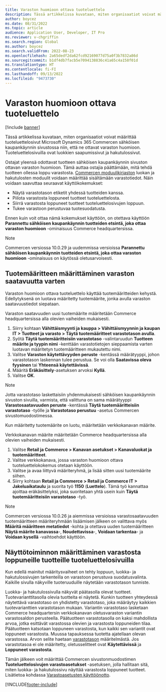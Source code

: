 ```yaml
---
title: Varaston huomioon ottava tuoteluettelo
description: Tässä artikkelissa kuvataan, miten organisaatiot voivat määrittää tuoteluettelosivut Microsoft Dynamics 365 Commercen sähköisen kaupankäynnin sivustossa niin, että ne ottavat varaston huomioon.
author: boycez
ms.date: 08/31/2022
ms.topic: article
audience: Application User, Developer, IT Pro
ms.reviewer: v-chgriffin
ms.search.region: Global
ms.author: boycez
ms.search.validFrom: 2022-08-23
ms.openlocfilehash: 2a65dedf2da62fcd92169077d75a0f3b7832a86d
ms.sourcegitcommit: b1df4db7facb5e7094138836c41a65c4a158f01d
ms.translationtype: HT
ms.contentlocale: fi-FI
ms.lasthandoff: 09/13/2022
ms.locfileid: "9473730"
---
```

# <a name="inventory-aware-product-listing"></a>Varaston huomioon ottava tuoteluettelo

[!include [banner](../includes/banner.md)]

Tässä artikkelissa kuvataan, miten organisaatiot voivat määrittää tuoteluettelosivut Microsoft Dynamics 365 Commercen sähköisen kaupankäynnin sivustossa niin, että ne ottavat varaston huomioon. Tuoteluettelosivuilla ovat luokkien saapumissivut ja hakutulossivut.

Ostajat yleensä odottavat tuotteen sähköisen kaupankäynnin sivuston ottavan varaston huomioon. Tämä auttaa ostajia päättämään, mitä tehdä tuotteen ollessa loppu varastosta. [Commercen moduulikirjaston](starter-kit-overview.md) luokan ja hakutulosten moduulit voidaan määrittää sisältämään varastotiedot. Näin voidaan saavuttaa seuraavat käyttökokemukset:

- Näytä varastotason etiketit yhdessä tuotteiden kanssa.
- Piilota varastosta loppuneet tuotteet tuoteluettelosta.
- Siirrä varastosta loppuneet tuotteet tuoteluettelosivujen loppuun.
- Tukee varastoon perustuvaa tuotesuodatusta.

Ennen kuin voit ottaa nämä kokemukset käyttöön, on otettava käyttöön **Parannettu sähköisen kaupankäynnin tuotteiden etsintä, joka ottaa varaston huomioon** -ominaisuus Commerce headquartersissa.

> [!NOTE]
> Commercen versiossa 10.0.29 ja uudemmissa versioissa **Parannettu sähköisen kaupankäynnin tuotteiden etsintä, joka ottaa varaston huomioon** -ominaisuus on käytössä oletusarvoisesti.

## <a name="set-up-product-attribute-for-inventory-availability"></a>Tuotemääritteen määrittäminen varaston saatavuutta varten

Varaston huomioon ottava tuoteluettelo käyttää tuotemääritteiden kehystä. Edellytyksenä on luotava määritetty tuotemäärite, jonka avulla varaston saatavuustiedot siepataan.

Varaston saatavuuden uusi tuotemäärite määritetään Commerce headquartersissa alla olevien vaiheiden mukaisesti.

1. Siirry kohtaan **Vähittäismyynti ja kauppa \> Vähittäismyynnin ja kaupan IT \> Tuotteet ja varasto \> Täytä tuotemääritteet varastotason avulla**.
1. Syötä **Täytä tuotemääritteisiin varastotaso** -valintaruudun **Tuotteen määrite ja tyypin nimi** -kenttään varastotietojen sieppaamista varten luotavan määritetyn tuotemääritteen mukautettu nimi.
1. Valitse **Varaston käytettävyyden peruste** -kentässä määrätyyppi, johon varastotason laskennan tulee perustua. Se voi olla **Saatavissa oleva fyysinen** tai **Yhteensä käytettävissä**.
1. Määritä **Eräkäsittely**-asetuksen arvoksi **Kyllä**.
1. Valitse **OK**.

> [!NOTE]
> Jotta varastotaso laskettaisiin yhdenmukaisesti sähköisen kaupankäynnin sivuston sivuilla, varmista, että valittuna on sama määrätyyppi **Varastosaatavuuden peruste** -kentässä **Täytä tuotemääritteisiin varastotaso** -työlle ja **Varastotaso perustuu** -asetus Commercen sivustomuodostimessa.

Kun määritetty tuotemäärite on luotu, määritetään verkkokanavan määrite.

Verkkokanavan määrite määritetään Commerce headquartersissa alla olevien vaiheiden mukaisesti.

1. Valitse **Retail ja Commerce \> Kanavan asetukset \> Kanavaluokat ja tuotemääritteet**.
1. Valitse verkkokanava, jossa varaston huomioon ottava tuoteluettelokokemus otetaan käyttöön.
1. Valitse ja avaa liittyvä määriteryhmä, ja lisää sitten uusi tuotemäärite siihen.
1. Siirry kohtaan **Retail ja Commerce \> Retail ja Commerce IT \> Jakeluaikataulu** ja suorita työ **1150** (**Luettelo**). Tämä työ kannattaa ajoittaa eräkäsittelyksi, joka suoritetaan yhtä usein kuin **Täytä tuotemääritteisiin varastotaso** -työ.

> [!NOTE]
> Commercen versiossa 10.0.26 ja aiemmissa versioissa varastosaatavuuden tuotemääritteen määriteryhmään lisäämisen jälkeen on valittava myös **Määritä määritteen metatiedot** -kohta ja otettava uuden tuotemääritteen **Näytä määrite kanavassa**-, **Noudettavissa**-, **Voidaan tarkentaa**- ja **Voidaan kysellä** -vaihtoehdot käyttöön.

## <a name="configure-the-display-behavior-for-out-of-stock-products-on-product-listing-pages"></a>Näyttötoiminnon määrittäminen varastosta loppuneille tuotteille tuoteluettelosivuilla

Kun edellä mainitut määritysvaiheet on tehty loppuun, luokka- ja hakutulossivujen tarkenteilla on varastoon perustuva suodatusvalinta. Kaikille sivulla näkyville tuoteruuduille näytetään varastotason tunniste.

Luokka- ja hakutulossivulla näkyvät päätasolla olevat tuotteet. Tuotevarianttitasolla olevia tuotteita ei näytetä. Kunkin tuotteen yhteydessä näytettävä varastotaso on yhdistetty varastotaso, joka määräytyy kaikkien tuotevarianttien varastotason mukaan. Variantin varastotaso lasketaan Commerce headquartersin verkkokanavan oletusvaraston variantin varastosaldon perusteella. Päätuotteen varastotasolla on kaksi mahdollista arvoa, jotka esittävät varastossa olevien ja varastosta loppuneiden tilaa. Päätuotteen katsotaan loppuneen varastosta, kun kaikki sen variantit ovat loppuneet varastosta. Muussa tapauksessa tuotetta ajatellaan olevan varastossa. Arvon selite haetaan [varastotason](inventory-buffers-levels.md) määritelmästä. Jos varastotasoa ei ole määritetty, oletusselitteet ovat **Käytettävissä** ja **Loppuneet varastosta**.

Tämän jälkeen voit määrittää Commercen sivustonmuodostimen **Tuoteluettelosivujen varastoasetukset** -asetuksen, jolla hallitaan sitä, miten luokka- ja hakutulossivu näyttää varastosta loppuneet tuotteet. Lisätietoa kohdassa [Varastoasetusten käyttöönotto](inventory-settings.md).

[!INCLUDE[footer-include](../includes/footer-banner.md)]
